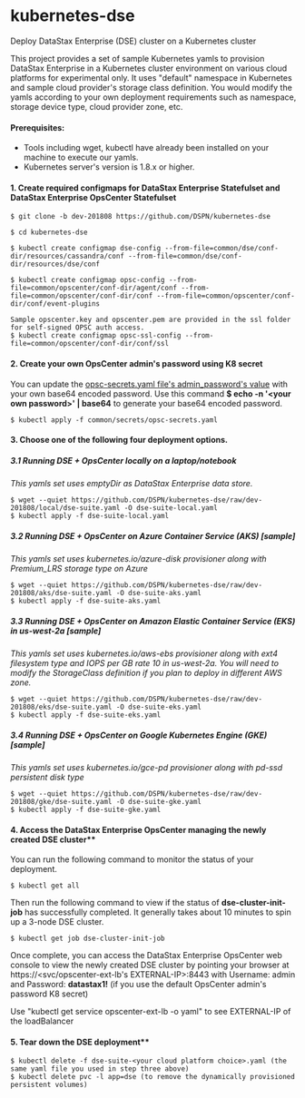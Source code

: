 # kubernetes-dse
Deploy DataStax Enterprise (DSE) cluster on a Kubernetes cluster

This project provides a set of sample Kubernetes yamls to provision DataStax Enterprise in a Kubernetes cluster environment on various cloud platforms for experimental only. It uses "default" namespace in Kubernetes and sample cloud provider's storage class definition. You would modify the yamls according to your own deployment requirements such as namespace, storage device type, cloud provider zone, etc.

#### Prerequisites:
* Tools including wget, kubectl have already been installed on your machine to execute our yamls.
* Kubernetes server's version is 1.8.x or higher. 

#### 1. Create required configmaps for DataStax Enterprise Statefulset and DataStax Enterprise OpsCenter Statefulset
```
$ git clone -b dev-201808 https://github.com/DSPN/kubernetes-dse

$ cd kubernetes-dse

$ kubectl create configmap dse-config --from-file=common/dse/conf-dir/resources/cassandra/conf --from-file=common/dse/conf-dir/resources/dse/conf

$ kubectl create configmap opsc-config --from-file=common/opscenter/conf-dir/agent/conf --from-file=common/opscenter/conf-dir/conf --from-file=common/opscenter/conf-dir/conf/event-plugins

Sample opscenter.key and opscenter.pem are provided in the ssl folder for self-signed OPSC auth access.
$ kubectl create configmap opsc-ssl-config --from-file=common/opscenter/conf-dir/conf/ssl
```

#### 2. Create your own OpsCenter admin's password using K8 secret
You can update the [opsc-secrets.yaml file's admin_password's value](https://github.com/DSPN/kubernetes-dse/blob/dev-201808/common/secrets/opsc-secrets.yaml#L7) with your own base64 encoded password. Use this command **$ echo -n '\<your own password\>' | base64** to generate your base64 encoded password.
```
$ kubectl apply -f common/secrets/opsc-secrets.yaml 
```

#### 3. Choose one of the following four deployment options.

##### 3.1 Running DSE + OpsCenter locally on a laptop/notebook
*This yamls set uses emptyDir as DataStax Enterprise data store.*
```
$ wget --quiet https://github.com/DSPN/kubernetes-dse/raw/dev-201808/local/dse-suite.yaml -O dse-suite-local.yaml
$ kubectl apply -f dse-suite-local.yaml
```

##### 3.2 Running DSE + OpsCenter on Azure Container Service (AKS) [sample]
*This yamls set uses kubernetes.io/azure-disk provisioner along with Premium_LRS storage type on Azure*
```
$ wget --quiet https://github.com/DSPN/kubernetes-dse/raw/dev-201808/aks/dse-suite.yaml -O dse-suite-aks.yaml
$ kubectl apply -f dse-suite-aks.yaml
```

##### 3.3 Running DSE + OpsCenter on Amazon Elastic Container Service (EKS) in us-west-2a [sample]
*This yamls set uses kubernetes.io/aws-ebs provisioner along with ext4 filesystem type and IOPS per GB rate 10 in us-west-2a.  You will need to modify the StorageClass definition if you plan to deploy in different AWS zone.* 
```
$ wget --quiet https://github.com/DSPN/kubernetes-dse/raw/dev-201808/eks/dse-suite.yaml -O dse-suite-eks.yaml
$ kubectl apply -f dse-suite-eks.yaml
```

##### 3.4 Running DSE + OpsCenter on Google Kubernetes Engine (GKE) [sample]
*This yamls set uses kubernetes.io/gce-pd provisioner along with pd-ssd persistent disk type*
```
$ wget --quiet https://github.com/DSPN/kubernetes-dse/raw/dev-201808/gke/dse-suite.yaml -O dse-suite-gke.yaml
$ kubectl apply -f dse-suite-gke.yaml
```

#### 4. Access the DataStax Enterprise OpsCenter managing the newly created DSE cluster**

You can run the following command to monitor the status of your deployment.
```
$ kubectl get all
```
Then run the following command to view if the status of **dse-cluster-init-job** has successfully completed.  It generally takes about 10 minutes to spin up a 3-node DSE cluster.
```
$ kubectl get job dse-cluster-init-job
```
Once complete, you can access the DataStax Enterprise OpsCenter web console to view the newly created DSE cluster by pointing your browser at https://<svc/opscenter-ext-lb's EXTERNAL-IP>:8443 with Username: admin and Password: **datastax1!** (if you use the default OpsCenter admin's password K8 secret)

Use "kubectl get service opscenter-ext-lb -o yaml" to see EXTERNAL-IP of the loadBalancer

#### 5. Tear down the DSE deployment**
```
$ kubectl delete -f dse-suite-<your cloud platform choice>.yaml (the same yaml file you used in step three above)
$ kubectl delete pvc -l app=dse (to remove the dynamically provisioned persistent volumes)
```

